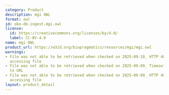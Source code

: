 ```yaml
---
category: Product
description: mgi OWL
format: owl
id: obo-db-ingest.mgi.owl
license:
  id: https://creativecommons.org/licenses/by/4.0/
  label: CC-BY-4.0
name: mgi OWL
product_url: https://w3id.org/biopragmatics/resources/mgi/mgi.owl
warnings:
- File was not able to be retrieved when checked on 2025-09-10_ HTTP 404 error when
  accessing file
- File was not able to be retrieved when checked on 2025-09-09_ Timeout connecting
  to URL
- File was not able to be retrieved when checked on 2025-09-09_ HTTP 404 error when
  accessing file
layout: product_detail
---
```

